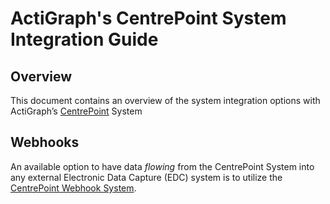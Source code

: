 # ActiGraph's CentrePoint System Integration Guide

## Overview
This document contains an overview of the system integration options with ActiGraph’s [CentrePoint](https://actigraphcorp.com/centrepoint/) System

## Webhooks
An available option to have data *flowing* from the CentrePoint System into any external Electronic Data Capture (EDC) system is to utilize the [CentrePoint Webhook System](https://github.com/actigraph/CentrePointWebhookDocumentation). 



